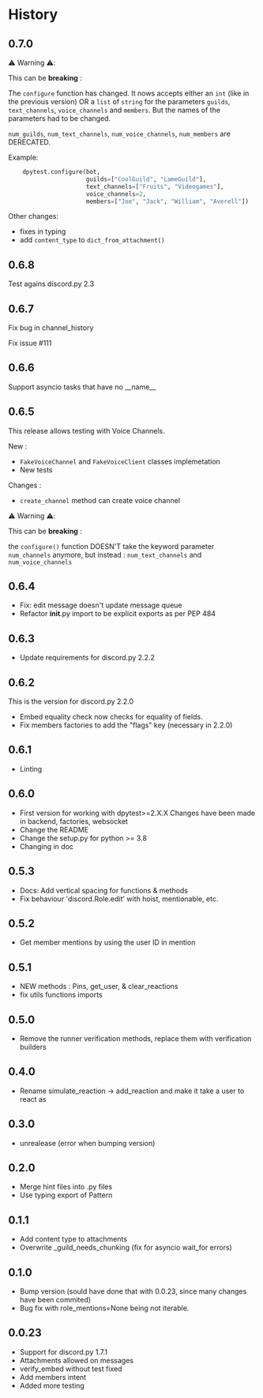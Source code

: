 # History

## 0.7.0

⚠️ Warning ⚠️:

This can be **breaking** :

The `configure` function has changed.
It nows accepts either an `int` (like in the previous version) OR a `list` of `string` for the parameters `guilds`, `text_channels`, `voice_channels` and `members`.
But the names of the parameters had to be changed.

`num_guilds`, `num_text_channels`, `num_voice_channels`, `num_members` are DERECATED.

Example:

```python
    dpytest.configure(bot,
                      guilds=["CoolGuild", "LameGuild"],
                      text_channels=["Fruits", "Videogames"],
                      voice_channels=2,
                      members=["Joe", "Jack", "William", "Averell"])
```

Other changes:

- fixes in typing
- add `content_type` to `dict_from_attachment()`

## 0.6.8

Test agains discord.py 2.3

## 0.6.7

Fix bug in channel_history

Fix issue #111

## 0.6.6

Support asyncio tasks that have no \_\_name\_\_

## 0.6.5

This release allows testing with Voice Channels.

New :

- `FakeVoiceChannel` and `FakeVoiceClient` classes implemetation
- New tests

Changes :

- `create_channel` method can create voice channel

⚠️ Warning ⚠️:

This can be **breaking** :

the `configure()` function DOESN'T take the keyword parameter `num_channels` anymore, but instead :
`num_text_channels` and `num_voice_channels`

## 0.6.4

- Fix: edit message doesn't update message queue
- Refactor **init**.py import to be explicit exports as per PEP 484

## 0.6.3

- Update requirements for discord.py 2.2.2

## 0.6.2

This is the version for discord.py 2.2.0

- Embed equality check now checks for equality of fields.
- Fix members factories to add the "flags" key (necessary in 2.2.0)

## 0.6.1

- Linting

## 0.6.0

- First version for working with dpytest>=2.X.X
    Changes have been made in backend, factories, websocket
- Change the README
- Change the setup.py for python >= 3.8
- Changing in doc

## 0.5.3

- Docs: Add vertical spacing for functions & methods
- Fix behaviour 'discord.Role.edit' with hoist, mentionable, etc.

## 0.5.2

- Get member mentions by using the user ID in mention

## 0.5.1

- NEW methods : Pins, get_user, & clear_reactions
- fix utils functions imports

## 0.5.0

- Remove the runner verification methods, replace them with verification builders

## 0.4.0

- Rename simulate_reaction -> add_reaction and make it take a user to react as

## 0.3.0

- unrealease (error when bumping version)

## 0.2.0

- Merge hint files into .py files
- Use typing export of Pattern

## 0.1.1

- Add content type to attachments
- Overwrite _guild_needs_chunking (fix for asyncio wait_for errors)

## 0.1.0

- Bump version (sould have done that with 0.0.23, since many changes have been commited)
- Bug fix with role_mentions=None being not iterable.

## 0.0.23

- Support for discord.py 1.7.1
- Attachments allowed on messages
- verify_embed without test fixed
- Add members intent
- Added more testing
